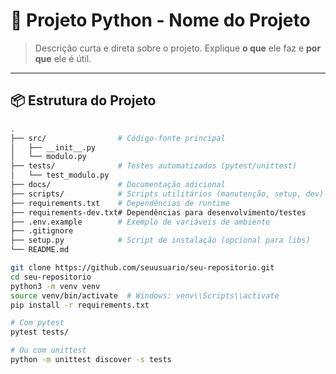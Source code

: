 # 🐍 Projeto Python - Nome do Projeto

> Descrição curta e direta sobre o projeto. Explique **o que** ele faz e **por que** ele é útil.

---

## 📦 Estrutura do Projeto

```bash
.
├── src/                # Código-fonte principal
│   ├── __init__.py
│   └── modulo.py
├── tests/              # Testes automatizados (pytest/unittest)
│   └── test_modulo.py
├── docs/               # Documentação adicional
├── scripts/            # Scripts utilitários (manutenção, setup, dev)
├── requirements.txt    # Dependências de runtime
├── requirements-dev.txt# Dependências para desenvolvimento/testes
├── .env.example        # Exemplo de variáveis de ambiente
├── .gitignore
├── setup.py            # Script de instalação (opcional para libs)
└── README.md

git clone https://github.com/seuusuario/seu-repositorio.git
cd seu-repositorio
python3 -m venv venv
source venv/bin/activate  # Windows: venv\\Scripts\\activate
pip install -r requirements.txt

# Com pytest
pytest tests/

# Ou com unittest
python -m unittest discover -s tests
